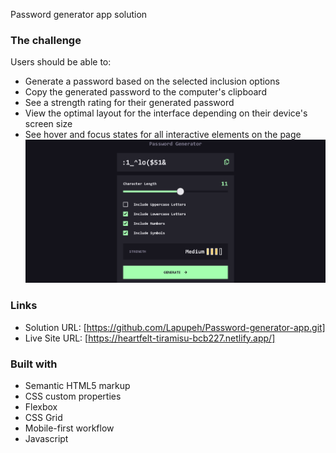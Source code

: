 Password generator app solution

### The challenge
Users should be able to:

- Generate a password based on the selected inclusion options
- Copy the generated password to the computer's clipboard
- See a strength rating for their generated password
- View the optimal layout for the interface depending on their device's screen size
- See hover and focus states for all interactive elements on the page
![](Screenshot.png)
### Links
- Solution URL: [https://github.com/Lapupeh/Password-generator-app.git]
- Live Site URL: [https://heartfelt-tiramisu-bcb227.netlify.app/]

### Built with

- Semantic HTML5 markup
- CSS custom properties
- Flexbox
- CSS Grid
- Mobile-first workflow
- Javascript

